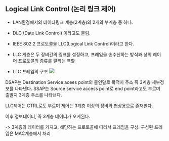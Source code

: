 ## Logical Link Control (논리 링크 제어)
- LAN환경에서의 데이타링크 계층(2계층)의 2개의 부계층 중 하나.
- DLC (Date Link Control) 이라고도 불림.

- IEEE 802.2 프로토콜을 LLC(Logical Link Control)이라고 한다.

- LLC 계층은 두 장비간의 링크를 설정하고, 프레임을 송수신하는 방식과 상위 레이어 프로토콜의 종류를 알리는 역할

- LLC 프레임의 구조
![](https://sunnnyimg.s3.ap-northeast-2.amazonaws.com/LLC%20/%20%EC%8A%A4%ED%81%AC%EB%A6%B0%EC%83%B7%202023-10-10%20%EC%98%A4%ED%9B%84%208.01.18.png)

DSAP는 Destination Service acees point의 줄인말로 목적지 주소 즉 3계층 세부정보를 나타낸다.
SSAP는 Source service access point로 end point라고도 부르며 출발지 3계층 주소를 나타낸다.

LLC제어는 CTRL로도 부르며 제어는 3계층 이상의 장비와 협상용으로 존재한다.

이후 정보데이터, 즉 3계층 데이터가 오게된다.

-> 3계층의 데이터를 가지고, 해당하는 프로토콜에 따라서 프레임을 구성. 
	구성된 프레임은 MAC계층에서 처리